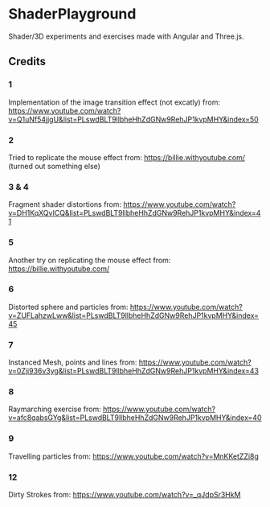 # ShaderPlayground

Shader/3D experiments and exercises made with Angular and Three.js.

## Credits

### 1 

Implementation of the image transition effect (not excatly) from: 
https://www.youtube.com/watch?v=Q1uNf54jjgU&list=PLswdBLT9llbheHhZdGNw9RehJP1kvpMHY&index=50
  
### 2

Tried to replicate the mouse effect from: https://billie.withyoutube.com/
(turned out something else)

### 3 & 4

Fragment shader distortions from: https://www.youtube.com/watch?v=DH1KqXQvICQ&list=PLswdBLT9llbheHhZdGNw9RehJP1kvpMHY&index=41

### 5

Another try on replicating the mouse effect from: https://billie.withyoutube.com/

### 6

Distorted sphere and particles from: https://www.youtube.com/watch?v=ZUFLahzwLww&list=PLswdBLT9llbheHhZdGNw9RehJP1kvpMHY&index=45


### 7 

Instanced Mesh, points and lines from: https://www.youtube.com/watch?v=0Zji936v3yg&list=PLswdBLT9llbheHhZdGNw9RehJP1kvpMHY&index=43

### 8

Raymarching exercise from: https://www.youtube.com/watch?v=afc8qabsGYg&list=PLswdBLT9llbheHhZdGNw9RehJP1kvpMHY&index=40

### 9

Travelling particles from: https://www.youtube.com/watch?v=MnKKetZZi8g

### 12 

Dirty Strokes from: https://www.youtube.com/watch?v=_qJdpSr3HkM
